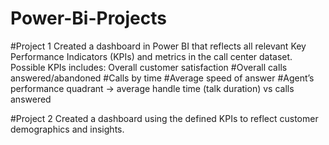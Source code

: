 # Power-Bi-Projects

#Project 1
Created a dashboard in Power BI that reflects all relevant Key Performance Indicators (KPIs) and metrics in the call center dataset.
Possible KPIs includes:
Overall customer satisfaction #Overall calls answered/abandoned #Calls by time #Average speed of answer #Agent’s performance quadrant -> average handle time (talk duration) vs calls answered

#Project 2
Created a dashboard using the defined KPIs to reflect customer demographics and insights.
